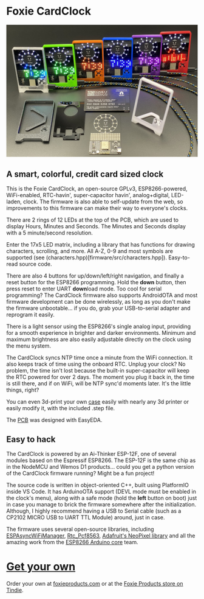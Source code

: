 # Foxie CardClock

![Foxie CardClock](cardclock.jpg)

## A smart, colorful, credit card sized clock

This is the Foxie CardClock, an open-source GPLv3, ESP8266-powered, WiFi-enabled, RTC-havin', super-capacitor havin', analog+digital, LED-laden, clock. The firmware is also able to self-update from the web, so improvements to this firmware can make their way to everyone's clocks.

There are 2 rings of 12 LEDs at the top of the PCB, which are used to display Hours, Minutes and Seconds. The Minutes and Seconds display with a 5 minute/second resolution.

Enter the 17x5 LED matrix, including a library that has functions for drawing characters, scrolling, and more. All A-Z, 0-9 and most symbols are supported (see (characters.hpp)[firmware/src/characters.hpp]). Easy-to-read source code. 

There are also 4 buttons for up/down/left/right navigation, and finally a reset button for the ESP8266 programming. Hold the **down** button, then press reset to enter UART **down**load mode. Too cool for serial programming? The CardClock firmware also supports AndroidOTA and most firmware development can be done wirelessly, as long as you don't make the firmware unbootable... if you do, grab your USB-to-serial adapter and reprogram it easily. 

There is a light sensor using the ESP8266's single analog input, providing for a smooth experience in brighter and darker environments. Minimum and maximum brightness are also easily adjustable directly on the clock using the menu system.

The CardClock syncs NTP time once a minute from the WiFi connection. It also keeps track of time using the onboard RTC. Unplug your clock? No problem, the time isn't lost because the built-in super-capacitor will keep the RTC powered for over 2 days. The moment you plug it back in, the time is still there, and if on WiFi, will be NTP sync'd moments later. It's the little things, right?

You can even 3d-print your own [case](case/) easily with nearly any 3d printer or easily modify it, with the included .step file. 

The [PCB](pcb/) was designed with EasyEDA.

## Easy to hack

The CardClock is powered by an Ai-Thinker ESP-12F, one of several modules based on the Espressif ESP8266. The ESP-12F is the same chip as in the NodeMCU and Wemos D1 products... could you get a python version of the CardClock firmware running? Might be a fun project!

The source code is written in object-oriented C++, built using PlatformIO inside VS Code. It has ArduinoOTA support (DEVL mode must be enabled in the clock's menu), along with a safe mode (hold the **left** button on boot) just in case you manage to brick the firmware somewhere after the initialization. Although, I highly recommend having a USB to Serial cable (such as a CP2102 MICRO USB to UART TTL Module) around, just in case.

The firmware uses several open-source libraries, including [ESPAsyncWiFiManager](https://github.com/alanswx/ESPAsyncWiFiManager]), [Rtc_Pcf8563](https://github.com/elpaso/Rtc_Pcf8563), [Adafruit's NeoPixel library](https://github.com/adafruit/Adafruit_NeoPixel) and all the amazing work from the [ESP8266 Arduino core](https://github.com/esp8266/Arduino) team.

# [Get your own](https://www.foxieproducts.com/)

Order your own at [foxieproducts.com](https://www.foxieproducts.com/) or at the [Foxie Products store on Tindie](https://www.tindie.com/products/afoxinsocks/foxie-cardclock/).